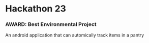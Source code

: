 # Hackathon 23
### AWARD: Best Environmental Project
An android application that can automically track items in a pantry
